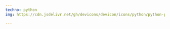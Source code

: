 ```yaml
---
techno: python
img: https://cdn.jsdelivr.net/gh/devicons/devicon/icons/python/python-plain.svg

---
```

